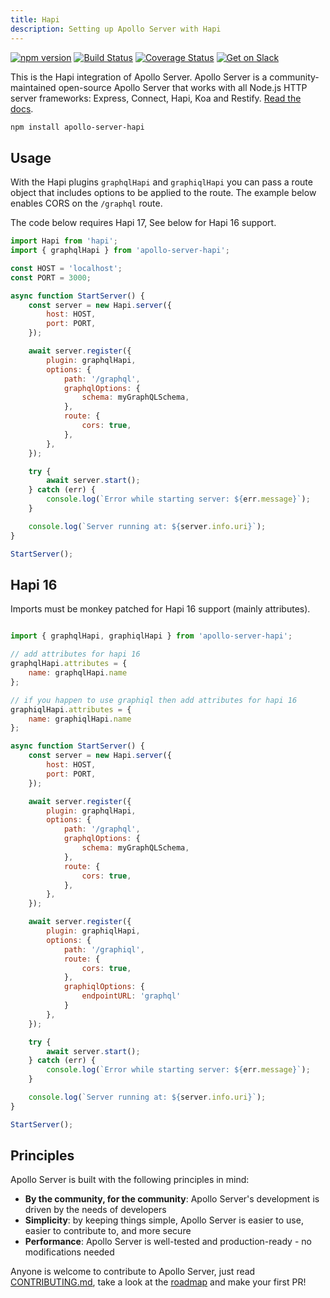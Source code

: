 ```yaml
---
title: Hapi
description: Setting up Apollo Server with Hapi
---
```


[![npm version](https://badge.fury.io/js/apollo-server-core.svg)](https://badge.fury.io/js/apollo-server-core) [![Build Status](https://travis-ci.org/apollographql/apollo-server.svg?branch=master)](https://travis-ci.org/apollographql/apollo-server) [![Coverage Status](https://coveralls.io/repos/github/apollographql/apollo-server/badge.svg?branch=master)](https://coveralls.io/github/apollographql/apollo-server?branch=master) [![Get on Slack](https://img.shields.io/badge/slack-join-orange.svg)](https://www.apollographql.com/#slack)

This is the Hapi integration of Apollo Server. Apollo Server is a community-maintained open-source Apollo Server that works with all Node.js HTTP server frameworks: Express, Connect, Hapi, Koa and Restify. [Read the docs](https://www.apollographql.com/docs/apollo-server/).

```sh
npm install apollo-server-hapi
```

## Usage

With the Hapi plugins `graphqlHapi` and `graphiqlHapi` you can pass a route object that includes options to be applied to the route.  The example below enables CORS on the `/graphql` route.

The code below requires Hapi 17, See below for Hapi 16 support.

```js
import Hapi from 'hapi';
import { graphqlHapi } from 'apollo-server-hapi';

const HOST = 'localhost';
const PORT = 3000;

async function StartServer() {
    const server = new Hapi.server({
        host: HOST,
        port: PORT,
    });

    await server.register({
        plugin: graphqlHapi,
        options: {
            path: '/graphql',
            graphqlOptions: {
                schema: myGraphQLSchema,
            },
            route: {
                cors: true,
            },
        },
    });

    try {
        await server.start();
    } catch (err) {
        console.log(`Error while starting server: ${err.message}`);
    }

    console.log(`Server running at: ${server.info.uri}`);
}

StartServer();
```

## Hapi 16
Imports must be monkey patched for Hapi 16 support (mainly attributes).

```js

import { graphqlHapi, graphiqlHapi } from 'apollo-server-hapi';

// add attributes for hapi 16
graphqlHapi.attributes = {
    name: graphqlHapi.name
};

// if you happen to use graphiql then add attributes for hapi 16
graphiqlHapi.attributes = {
    name: graphiqlHapi.name
};

async function StartServer() {
    const server = new Hapi.server({
        host: HOST,
        port: PORT,
    });

    await server.register({
        plugin: graphqlHapi,
        options: {
            path: '/graphql',
            graphqlOptions: {
                schema: myGraphQLSchema,
            },
            route: {
                cors: true,
            },
        },
    });

    await server.register({
        plugin: graphiqlHapi,
        options: {
            path: '/graphiql',
            route: {
                cors: true,
            },
            graphiqlOptions: {
                endpointURL: 'graphql'
            }
        },
    });

    try {
        await server.start();
    } catch (err) {
        console.log(`Error while starting server: ${err.message}`);
    }

    console.log(`Server running at: ${server.info.uri}`);
}

StartServer();
```

## Principles

Apollo Server is built with the following principles in mind:

* **By the community, for the community**: Apollo Server's development is driven by the needs of developers
* **Simplicity**: by keeping things simple, Apollo Server is easier to use, easier to contribute to, and more secure
* **Performance**: Apollo Server is well-tested and production-ready - no modifications needed


Anyone is welcome to contribute to Apollo Server, just read [CONTRIBUTING.md](https://github.com/apollographql/apollo-server/blob/master/CONTRIBUTING.md), take a look at the [roadmap](https://github.com/apollographql/apollo-server/blob/master/ROADMAP.md) and make your first PR!
